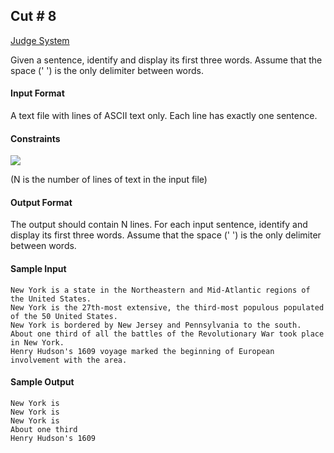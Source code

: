 ## Cut # 8

[Judge System](https://www.hackerrank.com/challenges/text-processing-cut-8/problem)

Given a sentence, identify and display its first three words. Assume that the space (' ') is the only delimiter between words.

#### Input Format

A text file with lines of ASCII text only. Each line has exactly one sentence.

#### Constraints

<img src="https://latex.codecogs.com/svg.latex?\Large&space;1\le{N}\le{100}">

(N is the number of lines of text in the input file)

#### Output Format

The output should contain N lines. For each input sentence, identify and display its first three words. Assume that the space (' ') is the only delimiter between words.

#### Sample Input

````
New York is a state in the Northeastern and Mid-Atlantic regions of the United States. 
New York is the 27th-most extensive, the third-most populous populated of the 50 United States. 
New York is bordered by New Jersey and Pennsylvania to the south.
About one third of all the battles of the Revolutionary War took place in New York.
Henry Hudson's 1609 voyage marked the beginning of European involvement with the area.
````

#### Sample Output

````
New York is
New York is
New York is
About one third
Henry Hudson's 1609
````
